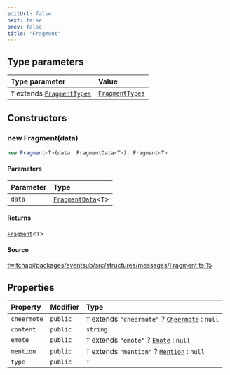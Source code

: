 ```yaml
---
editUrl: false
next: false
prev: false
title: "Fragment"
---
```


## Type parameters

| Type parameter | Value |
| :------ | :------ |
| `T` extends [`FragmentTypes`](/api/eventsub/type-aliases/fragmenttypes/) | [`FragmentTypes`](/api/eventsub/type-aliases/fragmenttypes/) |

## Constructors

### new Fragment(data)

```ts
new Fragment<T>(data: FragmentData<T>): Fragment<T>
```

#### Parameters

| Parameter | Type |
| :------ | :------ |
| `data` | [`FragmentData`](/api/eventsub/interfaces/fragmentdata/)\<`T`\> |

#### Returns

[`Fragment`](/api/eventsub/classes/fragment/)\<`T`\>

#### Source

[twitchapi/packages/eventsub/src/structures/messages/Fragment.ts:15](https://github.com/pablornc/twitchapi//blob/3baa008ac8be1133cbb9253985d5d4cd48b4e780/packages/eventsub/src/structures/messages/Fragment.ts#L15)

## Properties

| Property | Modifier | Type |
| :------ | :------ | :------ |
| `cheermote` | `public` | `T` extends `"cheermote"` ? [`Cheermote`](/api/eventsub/classes/cheermote/) : `null` |
| `content` | `public` | `string` |
| `emote` | `public` | `T` extends `"emote"` ? [`Emote`](/api/eventsub/classes/emote/) : `null` |
| `mention` | `public` | `T` extends `"mention"` ? [`Mention`](/api/eventsub/classes/mention/) : `null` |
| `type` | `public` | `T` |
